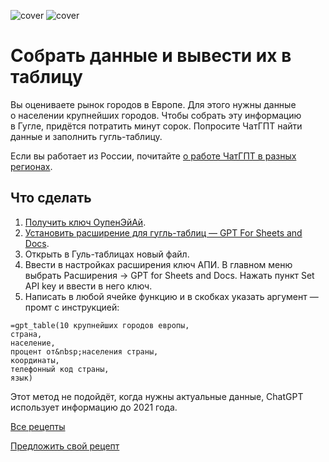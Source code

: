![cover](https://github.com/Open-Prompting/Open-Prompting/blob/ce565a41c1629b22a152379900b6faafe32b0163/images/cover-data-light.svg#gh-light-mode-only)
![cover](https://github.com/Open-Prompting/Open-Prompting/blob/ce565a41c1629b22a152379900b6faafe32b0163/images/cover-data-dark.svg#gh-dark-mode-only)

# Собрать данные и вывести их в таблицу

Вы&nbsp;оцениваете рынок городов в&nbsp;Европе. Для этого нужны данные о&nbsp;населении крупнейших городов. Чтобы собрать эту информацию в&nbsp;Гугле, придётся потратить минут сорок. Попросите ЧатГПТ найти данные и&nbsp;заполнить гугль-таблицу.

Если вы работает из России, почитайте [о работе ЧатГПТ в разных регионах](https://github.com/Open-Prompting/Knowledge-Base/content/articles/ruchatgpt/ruchatgpt.md).


## Что сделать
1. [Получить ключ ОупенЭйАй](https://platform.openai.com/account/api-keys).
2. [Установить расширение для гугль-таблиц&nbsp;&mdash; GPT For Sheets and Docs](https://workspace.google.com/marketplace/app/gpt_for_sheets_and_docs/677318054654).
3. Открыть в&nbsp;Гуль-таблицах новый файл.
4. Ввести в настройках расширения ключ АПИ. В главном меню выбрать Расширения → GPT for Sheets and Docs. Нажать пункт Set API key и ввести в него ключ.
5. Написать в&nbsp;любой ячейке функцию и&nbsp;в&nbsp;скобках указать аргумент&nbsp;&mdash; промт с&nbsp;инструкцией:
```
=gpt_table(10 крупнейших городов европы, 
страна, 
население, 
процент от&nbsp;населения страны, 
координаты, 
телефонный код страны,
язык)
```

Этот метод не&nbsp;подойдёт, когда нужны актуальные данные, ChatGPT использует информацию до&nbsp;2021&nbsp;года.

[Все рецепты](https://github.com/Open-Prompting/Open-Prompting/blob/main/README.md#user-content-рецепты)

[Предложить свой рецепт](#)
